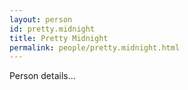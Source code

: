 ```yaml
---
layout: person
id: pretty.midnight
title: Pretty Midnight
permalink: people/pretty.midnight.html
---
```


Person details...